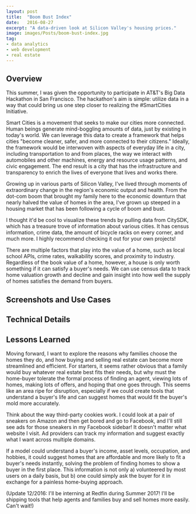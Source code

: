 ```yaml
---
layout: post
title:  "Boom Bust Index"
date:   2016-08-27
excerpt: "A data-driven look at Silicon Valley's housing prices."
image: images/Posts/boom-bust-index.jpg
tag:
- data analytics
- web development
- real estate
---
```


## Overview
This summer, I was given the opportunity to participate in AT&T's Big Data Hackathon in San Francisco. The hackathon's aim is simple: utilize data in a way that could bring us one step closer to realizing the #SmartCities Initiative. 

Smart Cities is a movement that seeks to make our cities more connected. Human beings generate mind-boggling amounts of data, just by existing in today's world. We can leverage this data to create a framework that helps cities "become cleaner, safer, and more connected to their citizens." Ideally, the framework would be interwoven with aspects of everyday life in a city, including transportation to and from places, the way we interact with automobiles and other machines, energy and resource usage patterns, and civic engagement. The end result is a city that has the infrastructure and transparency to enrich the lives of everyone that lives and works there. 

Growing up in various parts of Silicon Valley, I've lived through moments of extraordinary change in the region's economic output and health. From the dot-com boom that brought my family here to the economic downturn that nearly halved the value of homes in the area, I've grown up steeped in a housing market that has been following a cycle of boom and bust. 

I thought it'd be cool to visualize these trends by pulling data from CitySDK, which has a treasure trove of information about various cities. It has census information, crime data, the amount of bicycle racks on every corner, and much  more. I highly recommend checking it out for your own projects! 

There are multiple factors that play into the value of a home, such as local school APIs, crime rates, walkability scores, and proximity to industry. Regardless of the book value of a home, however, a house is only worth something if it can satisfy a buyer's needs. We can use census data to track home valuation growth and decline and gain insight into how well the supply of homes satisfies the demand from buyers. 

## Screenshots and Use Cases


## Technical Details


## Lessons Learned
Moving forward, I want to explore the reasons why families choose the homes they do, and how buying and selling real estate can become more streamlined and efficient. For starters, it seems rather obvious that a family would buy whatever real estate best fits their needs, but why must the home-buyer tolerate the formal process of finding an agent, viewing lots of homes, making lots of offers, and hoping that one goes through. This seems like an area ripe for disruption, especially if we could create tools that understand a buyer's life and can suggest homes that would fit the buyer's mold more accurately. 

Think about the way third-party cookies work. I could look at a pair of sneakers on Amazon and then get bored and go to Facebook, and I'll still see ads for those sneakers in my Facebook sidebar! It doesn't matter what website I visit. Ad providers can track my information and suggest exactly what I want across multiple domains. 

If a model could understand a buyer's income, asset levels, occupation, and hobbies, it could suggest homes that are affordable and more likely to fit a buyer's needs instantly, solving the problem of finding homes to show a buyer in the first place. This information is not only a) volunteered by most users on a daily basis, but b) one could simply ask the buyer for it in exchange for a painless home-buying approach. 


(Update 12/2016: I'll be interning at Redfin during Summer 2017! I'll be shipping tools that help agents and families buy and sell homes more easily. Can't wait!)

